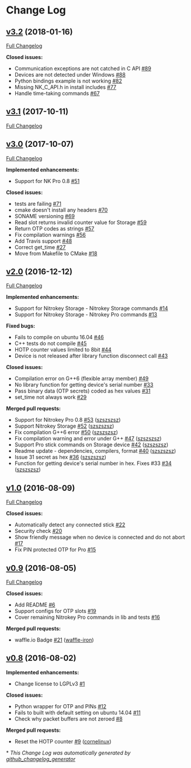 # Change Log

## [v3.2](https://github.com/Nitrokey/libnitrokey/tree/v3.2) (2018-01-16)
[Full Changelog](https://github.com/Nitrokey/libnitrokey/compare/v3.1...v3.2)

**Closed issues:**

- Communication exceptions are not catched in C API [\#89](https://github.com/Nitrokey/libnitrokey/issues/89)
- Devices are not detected under Windows [\#88](https://github.com/Nitrokey/libnitrokey/issues/88)
- Python bindings example is not working [\#82](https://github.com/Nitrokey/libnitrokey/issues/82)
- Missing NK\_C\_API.h in install includes [\#77](https://github.com/Nitrokey/libnitrokey/issues/77)
- Handle time-taking commands [\#67](https://github.com/Nitrokey/libnitrokey/issues/67)

## [v3.1](https://github.com/Nitrokey/libnitrokey/tree/v3.1) (2017-10-11)
[Full Changelog](https://github.com/Nitrokey/libnitrokey/compare/v3.0...v3.1)

## [v3.0](https://github.com/Nitrokey/libnitrokey/tree/v3.0) (2017-10-07)
[Full Changelog](https://github.com/Nitrokey/libnitrokey/compare/v2.0...v3.0)

**Implemented enhancements:**

- Support for NK Pro 0.8 [\#51](https://github.com/Nitrokey/libnitrokey/issues/51)

**Closed issues:**

- tests are failing [\#71](https://github.com/Nitrokey/libnitrokey/issues/71)
- cmake doesn't install any headers [\#70](https://github.com/Nitrokey/libnitrokey/issues/70)
- SONAME versioning [\#69](https://github.com/Nitrokey/libnitrokey/issues/69)
- Read slot returns invalid counter value for Storage [\#59](https://github.com/Nitrokey/libnitrokey/issues/59)
- Return OTP codes as strings [\#57](https://github.com/Nitrokey/libnitrokey/issues/57)
- Fix compilation warnings [\#56](https://github.com/Nitrokey/libnitrokey/issues/56)
- Add Travis support [\#48](https://github.com/Nitrokey/libnitrokey/issues/48)
- Correct get\_time [\#27](https://github.com/Nitrokey/libnitrokey/issues/27)
- Move from Makefile to CMake [\#18](https://github.com/Nitrokey/libnitrokey/issues/18)

## [v2.0](https://github.com/Nitrokey/libnitrokey/tree/v2.0) (2016-12-12)
[Full Changelog](https://github.com/Nitrokey/libnitrokey/compare/v1.0...v2.0)

**Implemented enhancements:**

- Support for Nitrokey Storage - Nitrokey Storage commands [\#14](https://github.com/Nitrokey/libnitrokey/issues/14)
- Support for Nitrokey Storage - Nitrokey Pro commands [\#13](https://github.com/Nitrokey/libnitrokey/issues/13)

**Fixed bugs:**

- Fails to compile on ubuntu 16.04 [\#46](https://github.com/Nitrokey/libnitrokey/issues/46)
- C++ tests do not compile [\#45](https://github.com/Nitrokey/libnitrokey/issues/45)
- HOTP counter values limited to 8bit [\#44](https://github.com/Nitrokey/libnitrokey/issues/44)
- Device is not released after library function disconnect call [\#43](https://github.com/Nitrokey/libnitrokey/issues/43)

**Closed issues:**

- Compilation error on G++6 \(flexible array member\) [\#49](https://github.com/Nitrokey/libnitrokey/issues/49)
- No library function for getting device's serial number [\#33](https://github.com/Nitrokey/libnitrokey/issues/33)
- Pass binary data \(OTP secrets\) coded as hex values [\#31](https://github.com/Nitrokey/libnitrokey/issues/31)
- set\_time not always work [\#29](https://github.com/Nitrokey/libnitrokey/issues/29)

**Merged pull requests:**

- Support for Nitrokey Pro 0.8 [\#53](https://github.com/Nitrokey/libnitrokey/pull/53) ([szszszsz](https://github.com/szszszsz))
- Support Nitrokey Storage [\#52](https://github.com/Nitrokey/libnitrokey/pull/52) ([szszszsz](https://github.com/szszszsz))
- Fix compilation G++6 error [\#50](https://github.com/Nitrokey/libnitrokey/pull/50) ([szszszsz](https://github.com/szszszsz))
- Fix compilation warning and error under G++ [\#47](https://github.com/Nitrokey/libnitrokey/pull/47) ([szszszsz](https://github.com/szszszsz))
- Support Pro stick commands on Storage device [\#42](https://github.com/Nitrokey/libnitrokey/pull/42) ([szszszsz](https://github.com/szszszsz))
- Readme update - dependencies, compilers, format [\#40](https://github.com/Nitrokey/libnitrokey/pull/40) ([szszszsz](https://github.com/szszszsz))
- Issue 31 secret as hex [\#36](https://github.com/Nitrokey/libnitrokey/pull/36) ([szszszsz](https://github.com/szszszsz))
- Function for getting device's serial number in hex. Fixes \#33 [\#34](https://github.com/Nitrokey/libnitrokey/pull/34) ([szszszsz](https://github.com/szszszsz))

## [v1.0](https://github.com/Nitrokey/libnitrokey/tree/v1.0) (2016-08-09)
[Full Changelog](https://github.com/Nitrokey/libnitrokey/compare/v0.9...v1.0)

**Closed issues:**

- Automatically detect any connected stick [\#22](https://github.com/Nitrokey/libnitrokey/issues/22)
- Security check [\#20](https://github.com/Nitrokey/libnitrokey/issues/20)
- Show friendly message when no device is connected and do not abort [\#17](https://github.com/Nitrokey/libnitrokey/issues/17)
- Fix PIN protected OTP for Pro [\#15](https://github.com/Nitrokey/libnitrokey/issues/15)

## [v0.9](https://github.com/Nitrokey/libnitrokey/tree/v0.9) (2016-08-05)
[Full Changelog](https://github.com/Nitrokey/libnitrokey/compare/v0.8...v0.9)

**Closed issues:**

- Add README [\#6](https://github.com/Nitrokey/libnitrokey/issues/6)
- Support configs for OTP slots [\#19](https://github.com/Nitrokey/libnitrokey/issues/19)
- Cover remaining Nitrokey Pro commands in lib and tests [\#16](https://github.com/Nitrokey/libnitrokey/issues/16)

**Merged pull requests:**

- waffle.io Badge [\#21](https://github.com/Nitrokey/libnitrokey/pull/21) ([waffle-iron](https://github.com/waffle-iron))

## [v0.8](https://github.com/Nitrokey/libnitrokey/tree/v0.8) (2016-08-02)
**Implemented enhancements:**

- Change license to LGPLv3 [\#1](https://github.com/Nitrokey/libnitrokey/issues/1)

**Closed issues:**

- Python wrapper for OTP and PINs [\#12](https://github.com/Nitrokey/libnitrokey/issues/12)
- Fails to built with default setting on ubuntu 14.04 [\#11](https://github.com/Nitrokey/libnitrokey/issues/11)
- Check why packet buffers are not zeroed [\#8](https://github.com/Nitrokey/libnitrokey/issues/8)

**Merged pull requests:**

- Reset the HOTP counter [\#9](https://github.com/Nitrokey/libnitrokey/pull/9) ([cornelinux](https://github.com/cornelinux))



\* *This Change Log was automatically generated by [github_changelog_generator](https://github.com/skywinder/Github-Changelog-Generator)*
